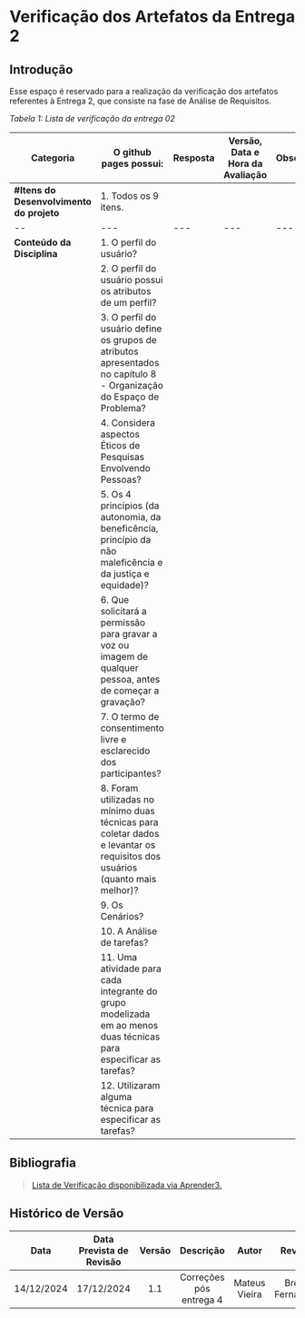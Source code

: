 # Verificação dos Artefatos da Entrega 2

## Introdução

Esse espaço é reservado para a realização da verificação dos artefatos referentes à Entrega 2, que consiste na fase de Análise de Requisitos.

_Tabela 1: Lista de verificação da entrega 02_

| **Categoria**                            | **O github pages possui:**                                                                                                 | **Resposta** | **Versão, Data e Hora da Avaliação** | **Observações** |
| ---------------------------------------- | -------------------------------------------------------------------------------------------------------------------------- | ------------ | ------------------------------------ | --------------- |
| **#Itens do Desenvolvimento do projeto** | 1. Todos os 9 itens.                                                                                                       |              |                                      |                 |
| --                                       | ---                                                                                                                        | ---          | ---                                  | ---             |
| **Conteúdo da Disciplina**               | 1. O perfil do usuário?                                                                                                    |              |                                      |                 |
|                                          | 2. O perfil do usuário possui os atributos de um perfil?                                                                   |              |                                      |                 |
|                                          | 3. O perfil do usuário define os grupos de atributos apresentados no capítulo 8 - Organização do Espaço de Problema?       |              |                                      |                 |
|                                          | 4. Considera aspectos Éticos de Pesquisas Envolvendo Pessoas?                                                              |              |                                      |                 |
|                                          | 5. Os 4 princípios (da autonomia, da beneficência, princípio da não maleficência e da justiça e equidade)?                 |              |                                      |                 |
|                                          | 6. Que solicitará a permissão para gravar a voz ou imagem de qualquer pessoa, antes de começar a gravação?                 |              |                                      |                 |
|                                          | 7. O termo de consentimento livre e esclarecido dos participantes?                                                         |              |                                      |                 |
|                                          | 8. Foram utilizadas no mínimo duas técnicas para coletar dados e levantar os requisitos dos usuários (quanto mais melhor)? |              |                                      |                 |
|                                          | 9. Os Cenários?                                                                                                            |              |                                      |                 |
|                                          | 10. A Análise de tarefas?                                                                                                  |              |                                      |                 |
|                                          | 11. Uma atividade para cada integrante do grupo modelizada em ao menos duas técnicas para especificar as tarefas?          |              |                                      |                 |
|                                          | 12. Utilizaram alguma técnica para especificar as tarefas?                                                                 |              |                                      |                 |

## Bibliografia

> [Lista de Verificação disponibilizada via Aprender3.](https://aprender3.unb.br/pluginfile.php/2972625/mod_resource/content/58/Plano_de_Ensino%20FIHC%20022024%20Turma%2001%20v2.pdf)

## Histórico de Versão

|    Data    | Data Prevista de Revisão | Versão |        Descrição        |     Autor     |     Revisor     |
| :--------: | :----------------------: | :----: | :---------------------: | :-----------: | :-------------: |
| 14/12/2024 |        17/12/2024        |  1.1   | Correções pós entrega 4 | Mateus Vieira | Breno Fernandes |
